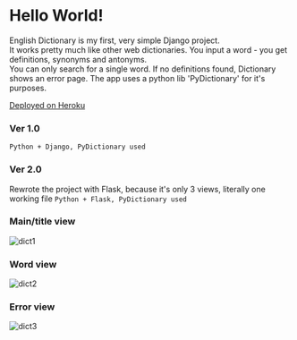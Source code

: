 # Hello World!  
 
English Dictionary is my first, very simple Django project.  
It works pretty much like other web dictionaries. You input a word - you get definitions, synonyms and antonyms.  
You can only search for a single word. If no definitions found, Dictionary shows an error page.
The app uses a python lib 'PyDictionary' for it's purposes. 

[Deployed on Heroku](https://wu-english-dictionary.herokuapp.com/)  

### Ver 1.0
``` Python + Django, PyDictionary used ```  
  
### Ver 2.0  
Rewrote the project with Flask, because it's only 3 views, literally one working file
``` Python + Flask, PyDictionary used ```
  
### Main/title view
![dict1](https://user-images.githubusercontent.com/75010755/113866903-87049a80-97b6-11eb-89d9-7d72fa3c4f2e.jpg)  
  
### Word view
![dict2](https://user-images.githubusercontent.com/75010755/113866682-473db300-97b6-11eb-9167-4bf45e70dd63.jpg)  
  
### Error view
![dict3](https://user-images.githubusercontent.com/75010755/113866684-47d64980-97b6-11eb-8c02-e4145fe545e7.jpg)  
